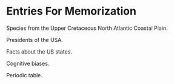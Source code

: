 # Entries For Memorization

Species from the Upper Cretaceous North Atlantic Coastal Plain.

Presidents of the USA.

Facts about the US states.

Cognitive biases.

Periodic table.
